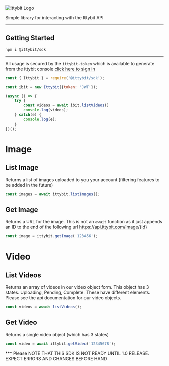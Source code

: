 
![Ittybit Logo](http://ittybit.com/img/logo.svg)

Simple library for interacting with the Ittybit API

---

## Getting Started

```npm i @ittybit/sdk```

---
All usage is secured by the `ittybit-token` which is available to generate from the ittybit console [click here to sign in](https://ittybit.com)

```js
const { Ittybit } = require('@ittybit/sdk');

const ibit = new Ittybit({token: 'JWT'});

(async () => {
    try {
        const videos = await ibit.listVideos()
        console.log(videos);
    } catch(e) {
        console.log(e);
    }
})();
```


# Image

## List Image 
Returns a list of images uploaded to you your account (filtering features to be added in the future)

```js
const images = await ittybit.listImages();
```

## Get Image 
Returns a URL for the image. This is not an `await` function as it just appends an ID to the end of the following url https://api.ittybit.com/image/{id} 

```js
const image = ittybit.getImage('123456');
```

# Video

## List Videos
Returns an array of videos in our video object form. This object has 3 states. Uploading, Pending, Complete. These have different elements. Please see the api documentation for our video objects.

```js
const videos = await listVideos();
```

## Get Video
Returns a single video object (which has 3 states)

```js
const video = await ittybit.getVideo('12345678');
```

*** Please NOTE THAT THIS SDK IS NOT READY UNTIL 1.0 RELEASE. EXPECT ERRORS AND CHANGES BEFORE HAND